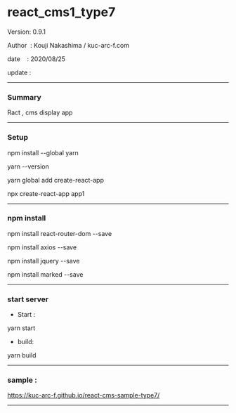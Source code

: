 ﻿# react_cms1_type7

 Version: 0.9.1

 Author  : Kouji Nakashima / kuc-arc-f.com

 date    : 2020/08/25

 update  :

***
### Summary

Ract , cms display app


***
### Setup

npm install --global yarn

yarn --version

yarn global add create-react-app

npx create-react-app app1


***
### npm install

npm install react-router-dom --save

npm install axios --save

npm install jquery --save

npm install marked --save

***
### start server
* Start :

yarn start

* build:

yarn build


***
### sample :

https://kuc-arc-f.github.io/react-cms-sample-type7/

***

